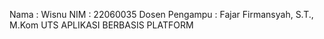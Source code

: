 Nama : Wisnu
NIM : 22060035
Dosen Pengampu : Fajar Firmansyah, S.T., M.Kom
UTS APLIKASI BERBASIS PLATFORM
